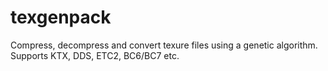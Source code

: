 texgenpack
==========

Compress, decompress and convert texure files using a genetic algorithm. Supports KTX, DDS, ETC2, BC6/BC7 etc.
